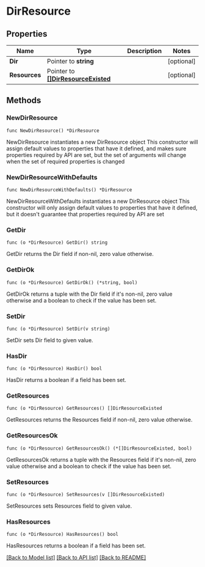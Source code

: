 # DirResource

## Properties

Name | Type | Description | Notes
------------ | ------------- | ------------- | -------------
**Dir** | Pointer to **string** |  | [optional] 
**Resources** | Pointer to [**[]DirResourceExisted**](DirResourceExisted.md) |  | [optional] 

## Methods

### NewDirResource

`func NewDirResource() *DirResource`

NewDirResource instantiates a new DirResource object
This constructor will assign default values to properties that have it defined,
and makes sure properties required by API are set, but the set of arguments
will change when the set of required properties is changed

### NewDirResourceWithDefaults

`func NewDirResourceWithDefaults() *DirResource`

NewDirResourceWithDefaults instantiates a new DirResource object
This constructor will only assign default values to properties that have it defined,
but it doesn't guarantee that properties required by API are set

### GetDir

`func (o *DirResource) GetDir() string`

GetDir returns the Dir field if non-nil, zero value otherwise.

### GetDirOk

`func (o *DirResource) GetDirOk() (*string, bool)`

GetDirOk returns a tuple with the Dir field if it's non-nil, zero value otherwise
and a boolean to check if the value has been set.

### SetDir

`func (o *DirResource) SetDir(v string)`

SetDir sets Dir field to given value.

### HasDir

`func (o *DirResource) HasDir() bool`

HasDir returns a boolean if a field has been set.

### GetResources

`func (o *DirResource) GetResources() []DirResourceExisted`

GetResources returns the Resources field if non-nil, zero value otherwise.

### GetResourcesOk

`func (o *DirResource) GetResourcesOk() (*[]DirResourceExisted, bool)`

GetResourcesOk returns a tuple with the Resources field if it's non-nil, zero value otherwise
and a boolean to check if the value has been set.

### SetResources

`func (o *DirResource) SetResources(v []DirResourceExisted)`

SetResources sets Resources field to given value.

### HasResources

`func (o *DirResource) HasResources() bool`

HasResources returns a boolean if a field has been set.


[[Back to Model list]](../README.md#documentation-for-models) [[Back to API list]](../README.md#documentation-for-api-endpoints) [[Back to README]](../README.md)


